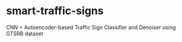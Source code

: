 # smart-traffic-signs
CNN + Autoencoder-based Traffic Sign Classifier and Denoiser using GTSRB dataset
